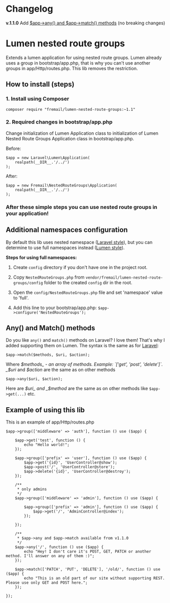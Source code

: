 # Changelog
**v.1.1.0** Add [$app->any() and $app->match() methods](#any-and-match-methods) (no breaking changes)

# Lumen nested route groups

Extends a lumen application for using nested route groups.
Lumen already uses a group in bootstrap/app.php, that is why you can't use another groups in app/Http/routes.php. This lib removes the restriction.

## How to install (steps)

### 1. Install using Composer

```
composer require "fremail/lumen-nested-route-groups:~1.1"
```

### 2. Required changes in bootstrap/app.php
Change initialization of Lumen Application class to initialization of Lumen Nested Route Groups Application class in bootstrap/app.php.

Before:

```
$app = new Laravel\Lumen\Application(
    realpath(__DIR__.'/../')
);
```

After:

```
$app = new Fremail\NestedRouteGroups\Application(
    realpath(__DIR__.'/../')
);
```

### After these simple steps you can use nested route groups in your application!


## Additional namespaces configuration
By default this lib uses nested namespace ([Laravel style](https://laravel.com/docs/5.2/routing#route-group-namespaces)), but you can determine to use full namespaces instead ([Lumen style](https://lumen.laravel.com/docs/5.2/routing#route-group-namespaces)).

**Steps for using full namespaces:**

1. Create `config` directory if you don't have one in the project root.

2. Copy `NestedRouteGroups.php` from `vendor/fremail/lumen-nested-route-groups/config` folder to the created `config` dir in the root.

3. Open the `config/NestedRouteGroups.php` file and set 'namespace' value to 'full'.

4. Add this line to your bootstrap/app.php: `$app->configure('NestedRouteGroups');`


## Any() and Match() methods
Do you like `any()` and `match()` methods on Laravel? I love them! That's why I added supporting them on Lumen.
The syntax is the same as for [Laravel](https://laravel.com/docs/master/routing#basic-routing):
```
$app->match($methods, $uri, $action);
```
Where 
_$methods_ - an array of methods. Example: `['get', 'post', 'delete']`. _$uri_ and _$action_ are the same as on other methods
```
$app->any($uri, $action);
```
Here are _$uri_ and _$method_ are the same as on other methods like `$app->get(...)` etc.

## Example of using this lib
This is an example of app/Http/routes.php

```
$app->group(['middleware' => 'auth'], function () use ($app) {

    $app->get('test', function () {
        echo "Hello world!";
    });

    $app->group(['prefix' => 'user'], function () use ($app) {
        $app->get('{id}', 'UserController@show');
        $app->post('/', 'UserController@store');
        $app->delete('{id}', 'UserController@destroy');
    });

    /**
     * only admins
     */
    $app->group(['middleware' => 'admin'], function () use ($app) {

        $app->group(['prefix' => 'admin'], function () use ($app) {
            $app->get('/', 'AdminController@index');
        });

    });
    
    /**
     * $app->any and $app->match available from v1.1.0
     */
    $app->any('/', function () use ($app) {
        echo "Hey! I don't care it's POST, GET, PATCH or another method. I'll answer on any of them :)";
    });
    
    $app->match(['PATCH', 'PUT', 'DELETE'], '/old/', function () use ($app) {
        echo "This is an old part of our site without supporting REST. Please use only GET and POST here.";
    });

});
```
